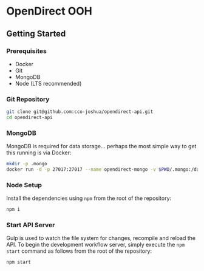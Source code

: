 # OpenDirect OOH

## Getting Started

### Prerequisites

* Docker
* Git
* MongoDB
* Node (LTS recommended)

### Git Repository

```bash
git clone git@github.com:cco-joshua/opendirect-api.git
cd opendirect-api
```

### MongoDB 

MongoDB is required for data storage... perhaps the most simple way to get this running is via Docker:

```bash
mkdir -p .mongo
docker run -d -p 27017:27017 --name opendirect-mongo -v $PWD/.mongo:/data/db mongo
```

### Node Setup

Install the dependencies using `npm` from the root of the repository:

```bash
npm i
```

### Start API Server

Gulp is used to watch the file system for changes, recompile and reload the API. To begin the development workflow server, simply execute the `npm start` command as follows from the root of the repository:

```bash
npm start
```